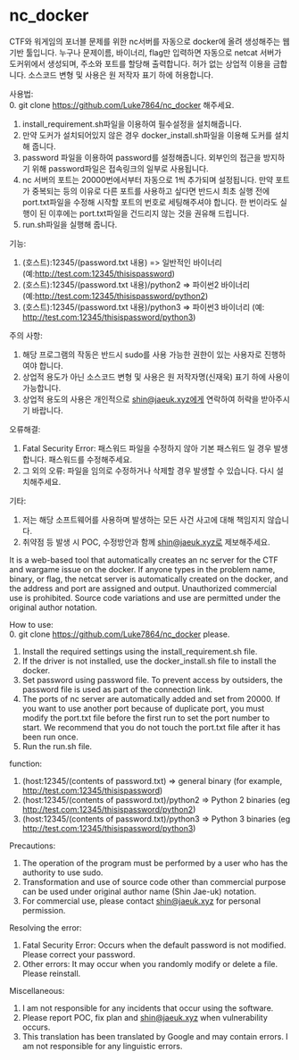 # nc_docker
CTF와 워게임의 포너블 문제를 위한 nc서버를 자동으로 docker에 올려 생성해주는 웹 기반 툴입니다. 누구나 문제이름, 바이너리, flag만 입력하면 자동으로 netcat 서버가 도커위에서 생성되며, 주소와 포트를 할당해 출력합니다. 허가 없는 상업적 이용을 금합니다. 소스코드 변형 및 사용은 원 저작자 표기 하에 허용합니다.

사용법:   
0. git clone https://github.com/Luke7864/nc_docker 해주세요.
1. install_requirement.sh파일을 이용하여 필수설정을 설치해줍니다.
2. 만약 도커가 설치되어있지 않은 경우 docker_install.sh파일을 이용해 도커를 설치해 줍니다.
3. password 파일을 이용하여 password를 설정해줍니다. 외부인의 접근을 방지하기 위해 password파일은 접속링크의 일부로 사용됩니다.
4. nc 서버의 포트는 20000번에서부터 자동으로 1씩 추가되며 설정됩니다. 만약 포트가 중복되는 등의 이유로 다른 포트를 사용하고 싶다면 반드시 최초 실행 전에 port.txt파일을 수정해 시작할 포트의 번호로 세팅해주셔야 합니다. 한 번이라도 실행이 된 이후에는 port.txt파일을 건드리지 않는 것을 권유해 드립니다.
5. run.sh파일을 실행해 줍니다.

기능:
1. (호스트):12345/(password.txt 내용) => 일반적인 바이너리(예:http://test.com:12345/thisispassword)
2. (호스트):12345/(password.txt 내용)/python2 => 파이썬2 바이너리 (예:http://test.com:12345/thisispassword/python2)
3. (호스트):12345/(password.txt 내용)/python3 => 파이썬3 바이너리 (예: http://test.com:12345/thisispassword/python3)

주의 사항:
1. 해당 프로그램의 작동은 반드시 sudo를 사용 가능한 권한이 있는 사용자로 진행하여야 합니다.
2. 상업적 용도가 아닌 소스코드 변형 및 사용은 원 저작자명(신재욱) 표기 하에 사용이 가능합니다.
3. 상업적 용도의 사용은 개인적으로 shin@jaeuk.xyz에게 연락하여 허락을 받아주시기 바랍니다.

오류해결:
1. Fatal Security Error: 패스워드 파일을 수정하지 않아 기본 패스워드 일 경우 발생합니다. 패스워드를 수정해주세요.
2. 그 외의 오류: 파일을 임의로 수정하거나 삭제할 경우 발생할 수 있습니다. 다시 설치해주세요.

기타: 
1. 저는 해당 소프트웨어를 사용하며 발생하는 모든 사건 사고에 대해 책임지지 않습니다.
2. 취약점 등 발생 시 POC, 수정방안과 함께 shin@jaeuk.xyz로 제보해주세요.



It is a web-based tool that automatically creates an nc server for the CTF and wargame issue on the docker. If anyone types in the problem name, binary, or flag, the netcat server is automatically created on the docker, and the address and port are assigned and output. Unauthorized commercial use is prohibited. Source code variations and use are permitted under the original author notation.

How to use:  
0. git clone https://github.com/Luke7864/nc_docker please.
1. Install the required settings using the install_requirement.sh file.
2. If the driver is not installed, use the docker_install.sh file to install the docker.
3. Set password using password file. To prevent access by outsiders, the password file is used as part of the connection link.
4. The ports of nc server are automatically added and set from 20000. If you want to use another port because of duplicate port, you must modify the port.txt file before the first run to set the port number to start. We recommend that you do not touch the port.txt file after it has been run once.
5. Run the run.sh file.

function:
1. (host:12345/(contents of password.txt) => general binary (for example, http://test.com:12345/thisispassword)
2. (host:12345/(contents of password.txt)/python2 => Python 2 binaries (eg http://test.com:12345/thisispassword/python2)
3. (host:12345/(contents of password.txt)/python3 => Python 3 binaries (eg http://test.com:12345/thisispassword/python3)

Precautions:
1. The operation of the program must be performed by a user who has the authority to use sudo.
2. Transformation and use of source code other than commercial purpose can be used under original author name (Shin Jae-uk) notation.
3. For commercial use, please contact shin@jaeuk.xyz for personal permission.

Resolving the error:
1. Fatal Security Error: Occurs when the default password is not modified. Please correct your password.
2. Other errors: It may occur when you randomly modify or delete a file. Please reinstall.

Miscellaneous: 
1. I am not responsible for any incidents that occur using the software.
2. Please report POC, fix plan and shin@jaeuk.xyz when vulnerability occurs.
3. This translation has been translated by Google and may contain errors. I am not responsible for any linguistic errors. 
